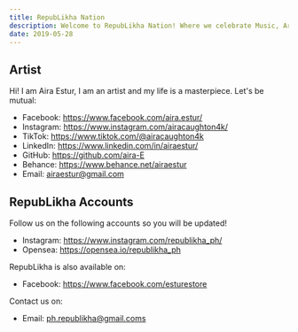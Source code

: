 ```yaml
---
title: RepubLikha Nation
description: Welcome to RepubLikha Nation! Where we celebrate Music, Arts and Everything Nice.
date: 2019-05-28
---
```

## Artist
Hi! I am Aira Estur, I am an artist and my life is a masterpiece.
Let's be mutual:
* Facebook:  https://www.facebook.com/aira.estur/
* Instagram: https://www.instagram.com/airacaughton4k/ 
* TikTok: https://www.tiktok.com/@airacaughton4k 
* LinkedIn: https://www.linkedin.com/in/airaestur/ 
* GitHub: https://github.com/aira-E 
* Behance: https://www.behance.net/airaestur
* Email:  airaestur@gmail.com


## RepubLikha Accounts
Follow us on the following accounts so you will be updated!
* Instagram: https://www.instagram.com/republikha_ph/ 
* Opensea: https://opensea.io/republikha_ph

RepubLikha is also available on:
* Facebook: https://www.facebook.com/esturestore

Contact us on:
* Email: ph.republikha@gmail.coms

